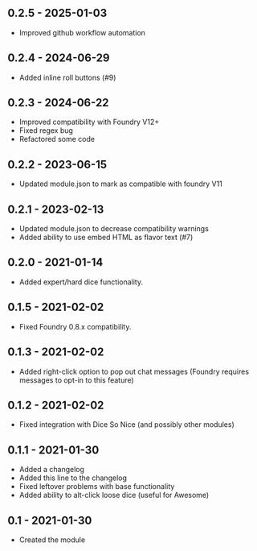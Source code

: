 ## 0.2.5 - 2025-01-03
- Improved github workflow automation

## 0.2.4 - 2024-06-29
- Added inline roll buttons (#9)

## 0.2.3 - 2024-06-22
- Improved compatibility with Foundry V12+
- Fixed regex bug
- Refactored some code

## 0.2.2 - 2023-06-15
- Updated module.json to mark as compatible with foundry V11

## 0.2.1 - 2023-02-13
- Updated module.json to decrease compatibility warnings
- Added ability to use embed HTML as flavor text (#7)

## 0.2.0 - 2021-01-14
- Added expert/hard dice functionality.

## 0.1.5 - 2021-02-02
- Fixed Foundry 0.8.x compatibility.

## 0.1.3 - 2021-02-02
- Added right-click option to pop out chat messages (Foundry requires messages to opt-in to this feature)

## 0.1.2 - 2021-02-02
- Fixed integration with Dice So Nice (and possibly other modules)

## 0.1.1 - 2021-01-30
- Added a changelog
- Added this line to the changelog
- Fixed leftover problems with base functionality
- Added ability to alt-click loose dice (useful for Awesome)

## 0.1 - 2021-01-30
- Created the module
